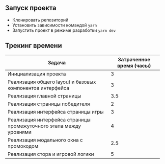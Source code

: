 ## Запуск проекта
- Клонировать репозиторий
- Установить зависимости командой `yarn`
- Запустить проект в режиме разработки `yarn dev`

## Трекинг времени

| Задача                                                             | Затраченное время (часы) |
|--------------------------------------------------------------------|--------------------------|
| Инициализация проекта                                              | 3                        |
| Реализация общего layout и базовых компонентов интерфейса          | 3                        |
| Реализация главной страницы                                        | 3.5                      |
| Реализация страницы победителя                                     | 2                        |
| Реализация интерфейса страницы игры                                | 3                        |
| Реализация интерфейса страницы промежуточного этапа между уровнями | 4                        |
| Реализация модального окна с промокодом                            | 2.5                      |
| Реализация стора и игровой логики                                  | 5                        |
